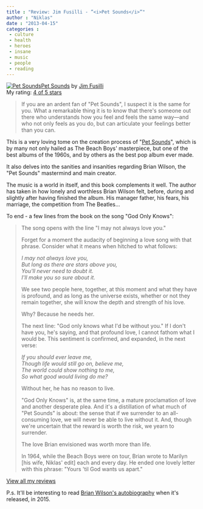 ```yaml
---
title : "Review: Jim Fusilli - ”<i>Pet Sounds</i>”"
author : "Niklas"
date : "2013-04-15"
categories : 
 - culture
 - health
 - heroes
 - insane
 - music
 - people
 - reading
---
```


[![Pet Sounds](http://d.gr-assets.com/books/1293909935m/301880.jpg)](http://www.goodreads.com/book/show/301880.Pet_Sounds)[Pet Sounds](http://www.goodreads.com/book/show/301880.Pet_Sounds) by [Jim Fusilli](http://www.goodreads.com/author/show/35833.Jim_Fusilli)  
My rating: [4 of 5 stars](http://www.goodreads.com/review/show/587379643)  
  

> If you are an ardent fan of "Pet Sounds", I suspect it is the same for you. What a remarkable thing it is to know that there's someone out there who understands how you feel and feels the same way—and who not only feels as you do, but can articulate your feelings better than you can.

  
  
This is a very loving tome on the creation process of "[Pet Sounds](http://en.wikipedia.org/wiki/Pet_Sounds)", which is by many not only hailed as The Beach Boys' masterpiece, but one of the best albums of the 1960s, and by others as the best pop album ever made.  
  
It also delves into the sanities and insanities regarding Brian Wilson, the "Pet Sounds" mastermind and main creator.  
  
The music is a world in itself, and this book complements it well. The author has taken in how lonely and worthless Brian Wilson felt, before, during and slightly after having finished the album. His manager father, his fears, his marriage, the competition from The Beatles...  
  
To end - a few lines from the book on the song "God Only Knows":  
  

> The song opens with the line "I may not always love you."  
>   
> Forget for a moment the audacity of beginning a love song with that phrase. Consider what it means when hitched to what follows:  
>   
> _I may not always love you,  
> But long as there are stars above you,  
> You'll never need to doubt it.  
> I'll make you so sure about it._  
>   
> We see two people here, together, at this moment and what they have is profound, and as long as the universe exists, whether or not they remain together, she will know the depth and strength of his love.  
>   
> Why? Because he needs her.  
>   
> The next line: "God only knows what I'd be without you." If I don't have you, he's saying, and that profound love, I cannot fathom what I would be. This sentiment is confirmed, and expanded, in the next verse:  
>   
> _If you should ever leave me,  
> Though life would still go on, believe me,  
> The world could show nothing to me,  
> So what good would living do me?_  
>   
> Without her, he has no reason to live.  
>   
> "God Only Knows" is, at the same time, a mature proclamation of love and another desperate plea. And it's a distillation of what much of "Pet Sounds" is about: the sense that if we surrender to an all-consuming love, we will never be able to live without it. And, though we're uncertain that the reward is worth the risk, we yearn to surrender.  
>   
> The love Brian envisioned was worth more than life.  
>   
> In 1964, while the Beach Boys were on tour, Brian wrote to Marilyn \[his wife, Niklas' edit\] each and every day. He ended one lovely letter with this phrase: "Yours 'til God wants us apart."

  
  
[View all my reviews](http://www.goodreads.com/review/list/2106358-niklas-pivic)

P.s. It'll be interesting to read [Brian Wilson's autobiography](http://www.guardian.co.uk/music/2013/apr/15/brian-wilson-autobiography-beach-boys) when it's released, in 2015.

